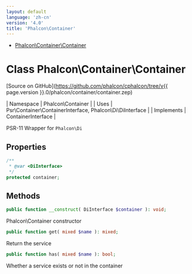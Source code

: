 ```yaml
---
layout: default
language: 'zh-cn'
version: '4.0'
title: 'Phalcon\Container'
---
```


* [Phalcon\Container\Container](#container-container)

<h1 id="container-container">Class Phalcon\Container\Container</h1>

[Source on GitHub](https://github.com/phalcon/cphalcon/tree/v{{ page.version }}.0/phalcon/container/container.zep)

| Namespace | Phalcon\Container | | Uses | Psr\Container\ContainerInterface, Phalcon\Di\DiInterface | | Implements | ContainerInterface |

PSR-11 Wrapper for `Phalcon\Di`

## Properties

```php
/**
 * @var <DiInterface>
 */
protected container;

```

## Methods

```php
public function __construct( DiInterface $container ): void;
```

Phalcon\Container constructor

```php
public function get( mixed $name ): mixed;
```

Return the service

```php
public function has( mixed $name ): bool;
```

Whether a service exists or not in the container